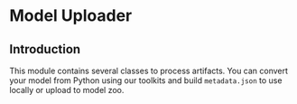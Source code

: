 # Model Uploader

## Introduction
This module contains several classes to process artifacts.
You can convert your model from Python using our toolkits and build `metadata.json` to use locally or upload to model zoo.

